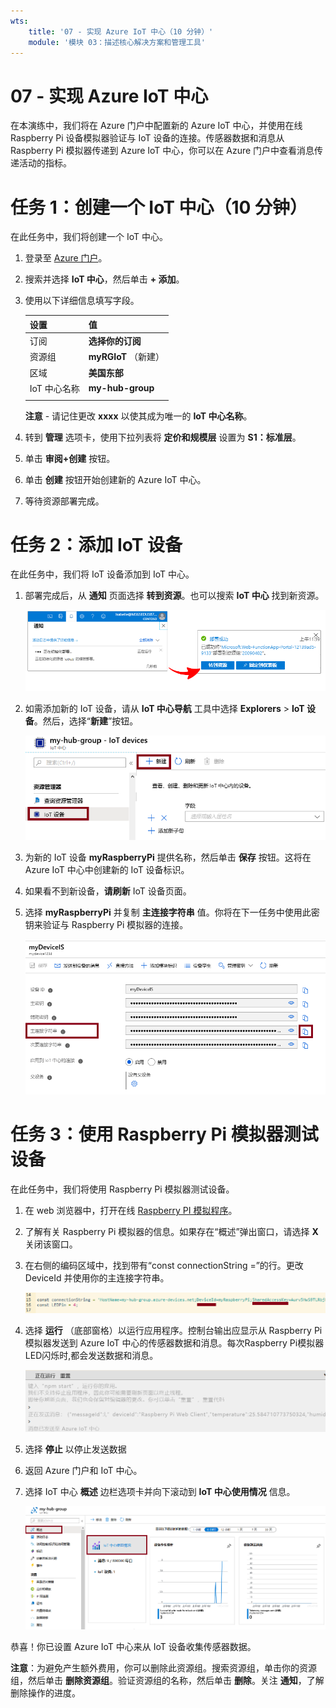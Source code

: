 ```yaml
---
wts:
    title: '07 - 实现 Azure IoT 中心（10 分钟）'
    module: '模块 03：描述核心解决方案和管理工具'
---
```

# 07 - 实现 Azure IoT 中心

在本演练中，我们将在 Azure 门户中配置新的 Azure IoT 中心，并使用在线 Raspberry Pi 设备模拟器验证与 IoT 设备的连接。传感器数据和消息从 Raspberry Pi 模拟器传递到 Azure IoT 中心，你可以在 Azure 门户中查看消息传递活动的指标。

# 任务 1：创建一个 IoT 中心（10 分钟）

在此任务中，我们将创建一个 IoT 中心。 

1. 登录至 [Azure 门户](https://portal.azure.com)。

2. 搜索并选择 **IoT 中心**，然后单击 **+ 添加**。

3. 使用以下详细信息填写字段。

    | 设置 | 值 |
    |--|--|
    | 订阅 | **选择你的订阅** |
    | 资源组 |  **myRGIoT** （新建）|
    | 区域 | **美国东部** |
    | IoT 中心名称 | **my-hub-group** |
    | | |

    **注意** - 请记住更改 **xxxx** 以使其成为唯一的 **IoT 中心名称**。

4. 转到 **管理** 选项卡，使用下拉列表将 **定价和规模层** 设置为 **S1：标准层**。

5. 单击 **审阅+创建** 按钮。

6. 单击 **创建** 按钮开始创建新的 Azure IoT 中心。

7. 等待资源部署完成。 

# 任务 2：添加 IoT 设备

在此任务中，我们将 IoT 设备添加到 IoT 中心。 

1. 部署完成后，从 **通知** 页面选择 **转到资源**。也可以搜索 **IoT 中心** 找到新资源。

	![此屏幕截图显示了 Azure 门户中正在进行部署和部署成功的通知。](../images/0601.png)

2. 如需添加新的 IoT 设备，请从 **IoT 中心导航** 工具中选择 **Explorers** > **IoT 设备**。然后，选择“**新建**”按钮。

	![此屏幕截图显示了“IoT 设备”窗格，该窗格在 Azure 门户中的“IoT 中心导航”边栏选项卡中突出显示。突出显示“新建”按钮以说明如何将新的 IoT 设备标识添加到 IoT 中心。](../images/0602.png)

3. 为新的 IoT 设备 **myRaspberryPi** 提供名称，然后单击 **保存** 按钮。这将在 Azure IoT 中心中创建新的 IoT 设备标识。

4. 如果看不到新设备，**请刷新** IoT 设备页面。 

5. 选择 **myRaspberryPi** 并复制 **主连接字符串** 值。你将在下一任务中使用此密钥来验证与 Raspberry Pi 模拟器的连接。

	![此屏幕截图显示了“主连接字符串”页面，其中突出显示了“复制”图标。](../images/0603.png)

# 任务 3：使用 Raspberry Pi 模拟器测试设备

在此任务中，我们将使用 Raspberry Pi 模拟器测试设备。 

1. 在 web 浏览器中，打开在线 [Raspberry PI 模拟程序](https://azure-samples.github.io/raspberry-pi-web-simulator/#Getstarted)。 

2. 了解有关 Raspberry Pi 模拟器的信息。如果存在“概述”弹出窗口，请选择 **X** 关闭该窗口。

3. 在右侧的编码区域中，找到带有“const connectionString =”的行。更改 DeviceId 并使用你的主连接字符串。

	![Raspberry Pi 模拟器中编码区域的屏幕截图。](../images/0604.png)

4. 选择 **运行** （底部窗格）以运行应用程序。控制台输出应显示从 Raspberry Pi 模拟器发送到 Azure IoT 中心的传感器数据和消息。每次Raspberry Pi模拟器LED闪烁时,都会发送数据和消息。 

	![Raspberry Pi 模拟器控制台的屏幕截图。  控制台输出显示了从 Raspberry Pi 模拟器发送到 Azure IoT 中心的传感器数据和消息。](../images/0605.png)

5. 选择 **停止** 以停止发送数据

6. 返回 Azure 门户和 IoT 中心。

7. 选择 IoT 中心 **概述** 边栏选项卡并向下滚动到 **IoT 中心使用情况** 信息。

	![此屏幕截图显示了 Azure 门户的 IoT 中心使用情况区域中的指标。](../images/0606.png)


恭喜！你已设置 Azure IoT 中心来从 IoT 设备收集传感器数据。

**注意**：为避免产生额外费用，你可以删除此资源组。搜索资源组，单击你的资源组，然后单击 **删除资源组**。验证资源组的名称，然后单击 **删除**。关注 **通知**，了解删除操作的进度。
